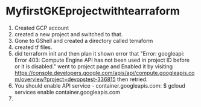 # MyfirstGKEprojectwithtearraform

1. Created GCP account
2. created a new project and switched to that.
3. Gone to GShell and created a directory called terraform
4. created tf files.
5. did terraform init and then plan it shown error that "Error: googleapi: Error 403: Compute Engine API has not been used in project ID before or it is disabled."
went to project page and Enabled it by visiting https://console.developers.google.com/apis/api/compute.googleapis.com/overview?project=devopstest-336815 then retried.
6. You should enable API service - container.googleapis.com:
$ gcloud services enable container.googleapis.com 
7. 
